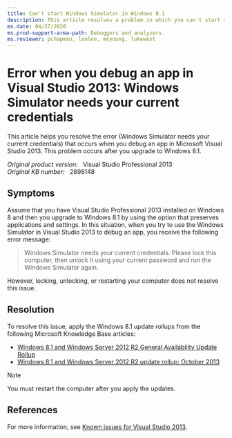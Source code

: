 ```yaml
---
title: Can't start Windows Simulator in Windows 8.1
description: This article resolves a problem in which you can't start the Windows Simulator in Visual Studio 2013 after you upgrade to Windows 8.1.
ms.date: 04/27/2020
ms.prod-support-area-path: Debuggers and analyzers
ms.reviewer: pchapman, leolee, meyoung, lukewest
---
```

# Error when you debug an app in Visual Studio 2013: Windows Simulator needs your current credentials

This article helps you resolve the error (Windows Simulator needs your current credentials) that occurs when you debug an app in Microsoft Visual Studio 2013. This problem occurs after you upgrade to Windows 8.1.

_Original product version:_ &nbsp; Visual Studio Professional 2013  
_Original KB number:_ &nbsp; 2898148

## Symptoms

Assume that you have Visual Studio Professional 2013 installed on Windows 8 and then you upgrade to Windows 8.1 by using the option that preserves applications and settings. In this situation, when you try to use the Windows Simulator in Visual Studio 2013 to debug an app, you receive the following error message:

> Windows Simulator needs your current credentials. Please lock this computer, then unlock it using your current password and run the Windows Simulator again.

However, locking, unlocking, or restarting your computer does not resolve this issue.

## Resolution

To resolve this issue, apply the Windows 8.1 update rollups from the following Microsoft Knowledge Base articles:

- [Windows 8.1 and Windows Server 2012 R2 General Availability Update Rollup](https://support.microsoft.com/help/2883200)
- [Windows 8.1 and Windows Server 2012 R2 update rollup: October 2013](https://support.microsoft.com/help/2884846)

> [!NOTE]
> You must restart the computer after you apply the updates.

## References

For more information, see [Known issues for Visual Studio 2013](https://support.microsoft.com/help/2890846).
